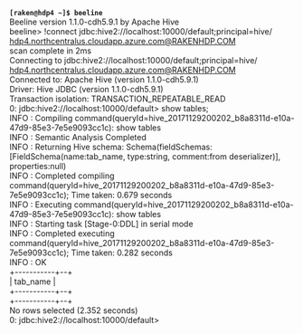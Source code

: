 <code><b>[raken@hdp4 ~]$ beeline</b></code><br>
Beeline version 1.1.0-cdh5.9.1 by Apache Hive<br>
beeline> !connect jdbc:hive2://localhost:10000/default;principal=hive/<br>hdp4.northcentralus.cloudapp.azure.com@RAKENHDP.COM<br>
scan complete in 2ms<br>
Connecting to jdbc:hive2://localhost:10000/default;principal=hive/<br>hdp4.northcentralus.cloudapp.azure.com@RAKENHDP.COM<br>
Connected to: Apache Hive (version 1.1.0-cdh5.9.1)<br>
Driver: Hive JDBC (version 1.1.0-cdh5.9.1)<br>
Transaction isolation: TRANSACTION_REPEATABLE_READ<br>
0: jdbc:hive2://localhost:10000/default> show tables;<br>
INFO  : Compiling command(queryId=hive_20171129200202_b8a8311d-e10a-47d9-85e3-7e5e9093cc1c):
show tables<br>
INFO  : Semantic Analysis Completed<br>
INFO  : Returning Hive schema: Schema(fieldSchemas:[FieldSchema(name:tab_name, type:string, comment:from deserializer)], properties:null)<br>
INFO  : Completed compiling command(queryId=hive_20171129200202_b8a8311d-e10a-47d9-85e3-7e5e9093cc1c); Time taken: 0.679 seconds<br>
INFO  : Executing command(queryId=hive_20171129200202_b8a8311d-e10a-47d9-85e3-7e5e9093cc1c): show tables<br>
INFO  : Starting task [Stage-0:DDL] in serial mode<br>
INFO  : Completed executing command(queryId=hive_20171129200202_b8a8311d-e10a-47d9-85e3-7e5e9093cc1c); Time taken: 0.282 seconds<br>
INFO  : OK<br>
+-----------+--+<br>
| tab_name  |<br>
+-----------+--+<br>
+-----------+--+<br>
No rows selected (2.352 seconds)<br>
0: jdbc:hive2://localhost:10000/default> <br>

